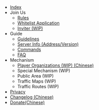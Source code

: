 - [Index](/en-US/)
- Join Us  
    - [Rules](/en-US/join/rules.md)
    - [Whitelist Application](/en-US/join/whitelist.md)
    - [Inviter (WIP)](/en-US/join/application/inviters.md)
- Guide  
    - [Guidelines](/en-US/guide/playerGuide.md)
    - [Server Info (Address/Version)](/en-US/guide/serverInfo.md)
    - [Commands](/en-US/guide/commands.md)
    - [FAQ](/en-US/guide/faq.md)
- Mechanism
    - [Player Organizations (WIP) (Chinese)](/en-US/culture/group.md)
    - Special Mechanism (WIP)
    - Public Area (WIP)
    - Traffic Maps (WIP)
    - Traffic Routes (WIP)
- [Privacy](/en-US/privacy/privacy.md)
- [Changelog (Chinese)](/zh-CN/changelogs/readme.md)
- [Donate(Chinese)](https://www.mcshiyi.com/donateserver.html)
